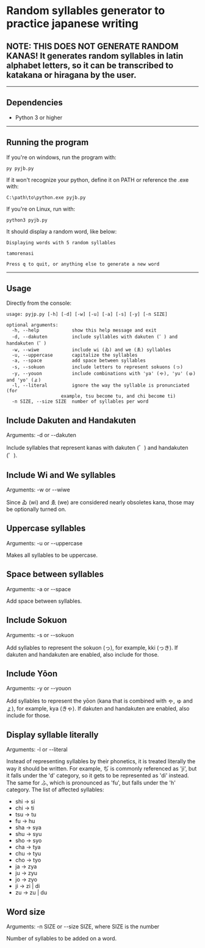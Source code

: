 # Random syllables generator to practice japanese writing

## NOTE: **THIS DOES NOT GENERATE RANDOM KANAS!** It generates random syllables in latin alphabet letters, so it can be transcribed to katakana or hiragana by the user.

---

## Dependencies

* Python 3 or higher

---

## Running the program

If you're on windows, run the program with:

    py pyjb.py

If it won't recognize your python, define it on PATH or reference the .exe with:

    C:\path\to\python.exe pyjb.py

If you're on Linux, run with:

    python3 pyjb.py

It should display a random word, like below:

    Displaying words with 5 random syllables

    tamorenasi

    Press q to quit, or anything else to generate a new word

---

## Usage

Directly from the console:

    usage: pyjp.py [-h] [-d] [-w] [-u] [-a] [-s] [-y] [-n SIZE]

    optional arguments:  
      -h, --help            show this help message and exit  
      -d, --dakuten         include syllables with dakuten (゛) and handakuten (゜)
      -w, --wiwe            include wi (ゐ) and we (ゑ) syllables
      -u, --uppercase       capitalize the syllables
      -a, --space           add space between syllables
      -s, --sokuon          include letters to represent sokuons (っ)
      -y, --youon           include combinations with 'ya' (ゃ), 'yu' (ゅ) and 'yo' (ょ)
      -l, --literal         ignore the way the syllable is pronunciated (for
                        example, tsu become tu, and chi become ti)
      -n SIZE, --size SIZE  number of syllables per word

## Include Dakuten and Handakuten

Arguments: -d or --dakuten

Include syllables that represent kanas with dakuten (゛) and handakuten (゜).

## Include Wi and We syllables

Arguments: -w or --wiwe

Since ゐ (wi) and ゑ (we) are considered nearly obsoletes kana, those may be optionally turned on.

## Uppercase syllables

Arguments: -u or --uppercase

Makes all syllables to be uppercase.

## Space between syllables

Arguments: -a or --space

Add space between syllables.

## Include Sokuon

Arguments: -s or --sokuon

Add syllables to represent the sokuon (っ), for example, kki (っき). If dakuten and handakuten are enabled, also include for those.

## Include Yōon

Arguments: -y or --youon

Add syllables to represent the yōon (kana that is combined with ゃ, ゅ and ょ), for example, kya (きゃ). If dakuten and handakuten are enabled, also include for those.

## Display syllable literally

Arguments: -l or --literal

Instead of representing syllables by their phonetics, it is treated literally the way it should be written. For example, ぢ is commonly referenced as 'ji', but it falls under the 'd' category, so it gets to be represented as 'di' instead. The same for ふ, which is pronounced as 'fu', but falls under the 'h' category. The list of affected syllables:

* shi -> si
* chi -> ti
* tsu -> tu
*  fu -> hu
* sha -> sya
* shu -> syu
* sho -> syo
* cha -> tya
* chu -> tyu
* cho -> tyo
*  ja -> zya
*  ju -> zyu
*  jo -> zyo
*  ji -> zi | di
*  zu -> zu | du

## Word size

Arguments: -n SIZE or --size SIZE, where SIZE is the number

Number of syllables to be added on a word.